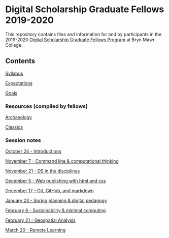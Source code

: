 # Digital Scholarship Graduate Fellows 2019-2020

This repository contains files and information for and by participants in the 2019-2020 [Digital Scholarship Graduate Fellows Program](digitalscholarship.blogs.brynmawr.edu/grads) at Bryn Mawr College.

## Contents

[Syllabus](/syllabus.md)

[Expectations](/expectations.md)

[Goals](/goals.md)

### Resources (compiled by fellows)  

[Archaeology](/resources/archaeology.md)

[Classics](/resources/classics.md)

<!---
[Tools for both](/resources/tools.md)
-->

### Session notes

[October 24 - Introductions](/sessions/10-24-intro.md)

[November 7 - Command line & computational thinking](/sessions/11-7-command.md)

[November 21 - DS in the disciplines](/sessions/11-21-disciplines.md)

[December 5 - Web publishing with html and css](/sessions//sessions/12-5-html.md)

[December 17 - Git, GitHub, and markdown](/sessions/12-17-git.md)

[January 23 - Spring planning & digital pedagogy](/sessions/01-23-spring.md)

[February 6 - Sustainability & minimal computing](/sessions/02-06-minicomp.md)

[February 21 - Geospatial Analysis](/sessions/02-21-gis.md)

[March 20 - Remote Learning](/sessions/02-21-gis.md)
